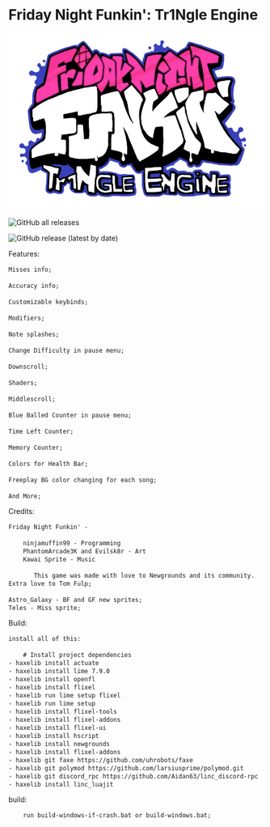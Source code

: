 # Friday Night Funkin': Tr1Ngle Engine

![](assets/preload/images/logoSingle.png)

![GitHub all releases](https://img.shields.io/github/downloads/Tr1NgleDev/Tr1Ngle-Engine/total?style=flat-square) 

![GitHub release (latest by date)](https://img.shields.io/github/v/release/Tr1NgleDev/Tr1Ngle-Engine?label=latest-version&style=flat-square)

Features:
		
	Misses info;
	
	Accuracy info;
		
	Customizable keybinds;

	Modifiers;

	Note splashes;

	Change Difficulty in pause menu;

	Downscroll;

	Shaders;

	Middlescroll;

	Blue Balled Counter in pause menu;

	Time Left Counter;

	Memory Counter;
	
	Colors for Health Bar;

	Freeplay BG color changing for each song;

	And More;


Credits:

	Friday Night Funkin' -

		ninjamuffin99 - Programming
		PhantomArcade3K and Evilsk8r - Art
		Kawai Sprite - Music

	       This game was made with love to Newgrounds and its community. Extra love to Tom Fulp;
	
	Astro_Galaxy - BF and GF new sprites;
	Teles - Miss sprite;

Build:

	install all of this:

		# Install project dependencies
	- haxelib install actuate
  	- haxelib install lime 7.9.0
  	- haxelib install openfl
  	- haxelib install flixel
  	- haxelib run lime setup flixel
  	- haxelib run lime setup
  	- haxelib install flixel-tools
  	- haxelib install flixel-addons
  	- haxelib install flixel-ui
  	- haxelib install hscript
 	- haxelib install newgrounds
  	- haxelib install flixel-addons
 	- haxelib git faxe https://github.com/uhrobots/faxe
  	- haxelib git polymod https://github.com/larsiusprime/polymod.git
  	- haxelib git discord_rpc https://github.com/Aidan63/linc_discord-rpc
  	- haxelib install linc_luajit


build:

  		run build-windows-if-crash.bat or build-windows.bat;